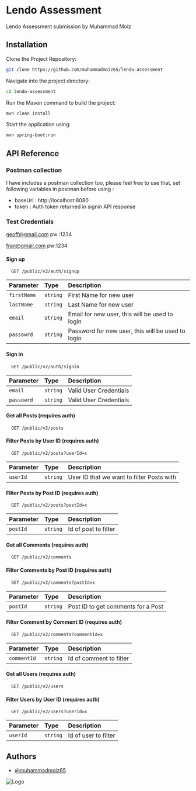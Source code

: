 
# Lendo Assessment

Lendo Assessment submission by Muhammad Moiz



## Installation



Clone the Project Repository:

```bash
git clone https://github.com/muhammadmoiz65/lendo-assessment
```
Navigate into the project directory:

```bash
cd lendo-assessment
```

Run the Maven command to build the project:

```bash
mvn clean install
```
Start the application using:
```bash
mvn spring-boot:run
```

## API Reference

### Postman collection
I have includes a postman collection too, please feel free to use that, set following variables in postman before using :

- baseUrl : http://localhost:8080
- token : Auth token returned in signin API response

### Test Credentials
geoff@gmail.com
pw :1234

fran@gmail.com
pw:1234

#### Sign up

```http
  GET /public/v2/auth/signup
```
| Parameter | Type     | Description                       |
| :-------- | :------- | :-------------------------------- |
| `firstName`      | `string` | First Name for new user |
| `lastName`      | `string` | Last Name for new user |
| `email`      | `string` | Email for new user, this will be used to login |
| `passowrd`      | `string` | Password for new user, this will be used to login |


#### Sign in

```http
  GET /public/v2/auth/signin
```
| Parameter | Type     | Description                       |
| :-------- | :------- | :-------------------------------- |
| `email`      | `string` | Valid User Credentials |
| `passowrd`      | `string` | Valid User Credentials  |


#### Get all Posts (requires auth)

```http
  GET /public/v2/posts
```

#### Filter Posts by User ID (requires auth)

```http
  GET /public/v2/posts?userId=x
```
| Parameter | Type     | Description                       |
| :-------- | :------- | :-------------------------------- |
| `userId`      | `string` | User ID that we want to filter Posts with |



#### Filter Posts by Post ID (requires auth)

```http
  GET /public/v2/posts?postId=x
```
| Parameter | Type     | Description                       |
| :-------- | :------- | :-------------------------------- |
| `postId`      | `string` | Id of post to filter |







#### Get all Comments (requires auth)

```http
  GET /public/v2/comments
```

#### Filter Comments by Post ID (requires auth)

```http
  GET /public/v2/comments?postId=x
```
| Parameter | Type     | Description                       |
| :-------- | :------- | :-------------------------------- |
| `postId`      | `string` | Post ID to get comments for a Post|


#### Filter Comment by Comment ID (requires auth)

```http
  GET /public/v2/comments?commentId=x
```
| Parameter | Type     | Description                       |
| :-------- | :------- | :-------------------------------- |
| `commentId`      | `string` | Id of comment to filter |




#### Get all Users (requires auth)

```http
  GET /public/v2/users
```

#### Filter Users by User ID (requires auth)

```http
  GET /public/v2/users?userId=x
```
| Parameter | Type     | Description                       |
| :-------- | :------- | :-------------------------------- |
| `userId`      | `string` | Id of user to filter |

## Authors

- [@muhammadmoiz65](mailto:muhammadmoiz65@gmail.com)


![Logo](https://cdn.prod.website-files.com/64b3d44b75703fdd986f9ab3/64c9503d793c8a64a17be6f6_lendo%20svg.svg)

